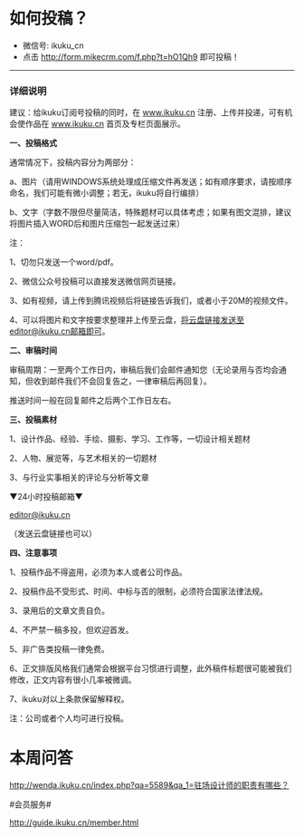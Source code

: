 # 如何投稿？
* 微信号: ikuku_cn
* 点击 http://form.mikecrm.com/f.php?t=hO1Qh9 即可投稿！   

-------

### 详细说明    
建议：给ikuku订阅号投稿的同时，在 www.ikuku.cn 注册、上传并投递，可有机会使作品在 www.ikuku.cn 首页及专栏页面展示。


**一、投稿格式**  


通常情况下，投稿内容分为两部分：


a、图片（请用WINDOWS系统处理成压缩文件再发送；如有顺序要求，请按顺序命名，我们可能有微小调整；若无，ikuku将自行编排）


b、文字（字数不限但尽量简洁，特殊题材可以具体考虑；如果有图文混排，建议将图片插入WORD后和图片压缩包一起发送过来）


注：


1、切勿只发送一个word/pdf。


2、微信公众号投稿可以直接发送微信网页链接。


3、如有视频，请上传到腾讯视频后将链接告诉我们，或者小于20M的视频文件。


4、可以将图片和文字按要求整理并上传至云盘，将云盘链接发送至editor@ikuku.cn邮箱即可。





**二、审稿时间**  

审稿周期：一至两个工作日内，审稿后我们会邮件通知您（无论录用与否均会通知，但收到邮件我们不会回复告之，一律审稿后再回复）。


推送时间一般在回复邮件之后两个工作日左右。



**三、投稿素材**  


1、设计作品、经验、手绘、摄影、学习、工作等，一切设计相关题材


2、人物、展览等，与艺术相关的一切题材


3、与行业实事相关的评论与分析等文章


▼24小时投稿邮箱▼


editor@ikuku.cn


（发送云盘链接也可以）



**四、注意事项**  


1、投稿作品不得盗用，必须为本人或者公司作品。


2、投稿作品不受形式、时间、中标与否的限制，必须符合国家法律法规。


3、录用后的文章文责自负。


4、不严禁一稿多投，但欢迎首发。


5、非广告类投稿一律免费。


6、正文排版风格我们通常会根据平台习惯进行调整，此外稿件标题很可能被我们修改，正文内容有很小几率被微调。


7、ikuku对以上条款保留解释权。


注：公司或者个人均可进行投稿。

# 本周问答  


 http://wenda.ikuku.cn/index.php?qa=5589&qa_1=驻场设计师的职责有哪些？ 
 
 
 
 
#会员服务#


 http://guide.ikuku.cn/member.html 